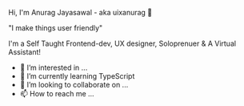 Hi, I'm Anurag Jayasawal - aka uixanurag 👋

"I make things user friendly" 

I'm a Self Taught Frontend-dev, UX designer, Soloprenuer & A Virtual Assistant!


- 👀 I’m interested in ...
- 🌱 I’m currently learning TypeScript
- 💞️ I’m looking to collaborate on ...
- 📫 How to reach me ...

<!---
uixanurag/uixanurag is a ✨ special ✨ repository because its `README.md` (this file) appears on your GitHub profile.
You can click the Preview link to take a look at your changes.
--->

